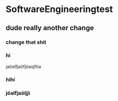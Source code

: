 # SoftwareEngineeringtest
## dude really another change
### change that shit
### hi
jaöslfjaöfjöasjföa
### hihi
### jöalfjaöljji


